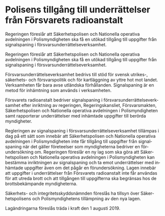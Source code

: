 # Polisens tillgång till underrättelser från Försvarets radioanstalt

Regeringen föreslår att Säkerhetspolisen och Nationella operativa avdelningen i Polismyn­dig­heten ska få en utökad tillgång till uppgifter från signalspaning i försvarsunderrättelseverksamhet.

Regeringen föreslår att Säkerhetspolisen och Nationella operativa avdelningen i Polismyn­dig­heten ska få en utökad tillgång till uppgifter från signalspaning i försvarsunderrättelseverksamhet.

Försvarsunderrättelseverksamhet bedrivs till stöd för svensk utrikes-, säkerhets- och försvarspolitik och för kartläggning av yttre hot mot landet. Verk­samheten får bara avse utländska förhållanden. Signalspaning är en metod för inhämtning som används i verksamheten.

Försvarets radioanstalt bedriver signalspaning i försvarsunderrättelseverk­samhet efter inriktning av regeringen, Regeringskansliet, För­svars­makten, Säkerhetspolisen och Nationella operativa avdelningen i Polis­myn­digheten samt rapporterar underrättelser med inhämtade uppgifter till be­rörda myndigheter.

Regleringen av signalspaning i försvarsunderrättelseverksamhet tilläm­pas i dag på ett sätt som innebär att Säkerhetspolisen och Nationella ope­ra­­tiva avdelningen i Polismyndigheten inte får tillgång till uppgifter från signal­spaning när det gäller företeelser som myndigheterna bedriver en för­undersökning om. Regeringen föreslår en ny lag som ska göra att Säker­hets­polisen och Nationella ope­ra­tiva avdelningen i Polismyndigheten kan be­stämma inriktningen av signalspaning och ta emot under­rättelser med in­hämtade uppgifter även om det pågår en förundersökning. Lagen innebär att uppgifter i underrättelser från Försvarets radioanstalt inte får användas för att utreda brott och att tillgången till uppgifterna ska be­gränsas hos de brotts­bekämpande myndigheterna.

Säkerhets- och integritetsskyddsnämnden föreslås ha tillsyn över Säker­hets­polisens och Polismyndighetens tillämpning av den nya lagen.

Lagändringarna föreslås träda i kraft den 1 augusti 2019.
